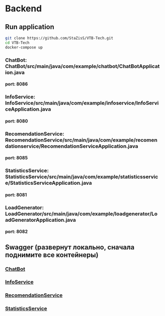 # Backend

## Run application

```bash
git clone https://github.com/StaZisS/VTB-Tech.git
cd VTB-Tech
docker-compose up
```

### ChatBot: ChatBot\/src\/main\/java\/com\/example\/chatbot\/ChatBotApplication.java

#### port: 8086

### InfoService: InfoService/src/main/java/com/example/infoservice/InfoServiceApplication.java

#### port: 8080

### RecomendationService: RecomendationService/src/main/java/com/example/recomendationservice/RecomendationServiceApplication.java

#### port: 8085

### StatisticsService: StatisticsService/src/main/java/com/example/statisticsservice/StatisticsServiceApplication.java

#### port: 8081

### LoadGenerator: LoadGenerator/src/main/java/com/example/loadgenerator/LoadGeneratorApplication.java

#### port: 8082

## Swagger (развернут локально, сначала поднимите все контейнеры) 

### [ChatBot](http://localhost:8086/swagger-ui.html)

### [InfoService](http://localhost:8080/swagger-ui.html)

### [RecomendationService](http://localhost:8085/swagger-ui.html)

### [StatisticsService](http://localhost:8081/swagger-ui.html)
